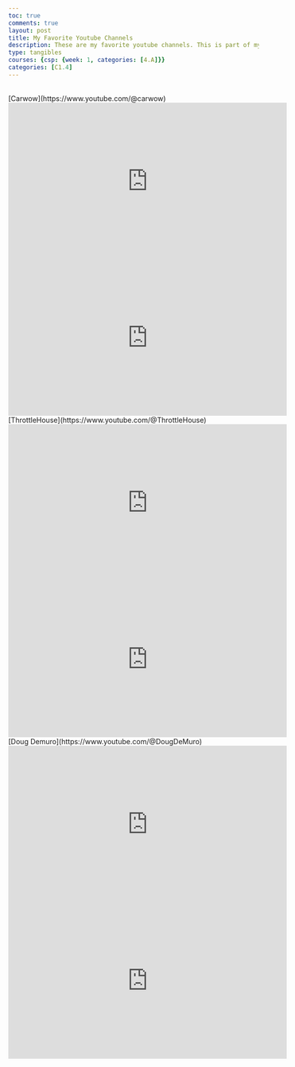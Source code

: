 ```yaml
---
toc: true
comments: true
layout: post
title: My Favorite Youtube Channels
description: These are my favorite youtube channels. This is part of my process of personalizing my Github page. 
type: tangibles
courses: {csp: {week: 1, categories: [4.A]}}
categories: [C1.4]
---
```

 
 <br>
[Carwow](https://www.youtube.com/@carwow)
<iframe width="560" height="315" src="https://www.youtube.com/embed/TptzkkbC1vE?si=gL68VWEy3_62xeXS" title="YouTube video player" frameborder="0" allow="accelerometer; autoplay; clipboard-write; encrypted-media; gyroscope; picture-in-picture; web-share" allowfullscreen></iframe>
<iframe width="560" height="315" src="https://www.youtube.com/embed/_FIVA-UhmZQ?si=ofKVulpE7yqUAo2j" title="YouTube video player" frameborder="0" allow="accelerometer; autoplay; clipboard-write; encrypted-media; gyroscope; picture-in-picture; web-share" allowfullscreen></iframe>
<br>
[ThrottleHouse](https://www.youtube.com/@ThrottleHouse)
<iframe width="560" height="315" src="https://www.youtube.com/embed/7xf35zoQcC4?si=aaTvi1d6a1b25pYA" title="YouTube video player" frameborder="0" allow="accelerometer; autoplay; clipboard-write; encrypted-media; gyroscope; picture-in-picture; web-share" allowfullscreen></iframe>
<iframe width="560" height="315" src="https://www.youtube.com/embed/yAtmHkfqdJs?si=Vx9KrLRdQwjl4ROi" title="YouTube video player" frameborder="0" allow="accelerometer; autoplay; clipboard-write; encrypted-media; gyroscope; picture-in-picture; web-share" allowfullscreen></iframe>
<br>
[Doug Demuro](https://www.youtube.com/@DougDeMuro)
<iframe width="560" height="315" src="https://www.youtube.com/embed/kcmWknKtJkk?si=-aUZ7a7rKEBX7aiB" title="YouTube video player" frameborder="0" allow="accelerometer; autoplay; clipboard-write; encrypted-media; gyroscope; picture-in-picture; web-share" allowfullscreen></iframe>
<iframe width="560" height="315" src="https://www.youtube.com/embed/ngLQfhJZ7Rs?si=TxXZYysPcccDNAqj" title="YouTube video player" frameborder="0" allow="accelerometer; autoplay; clipboard-write; encrypted-media; gyroscope; picture-in-picture; web-share" allowfullscreen></iframe>